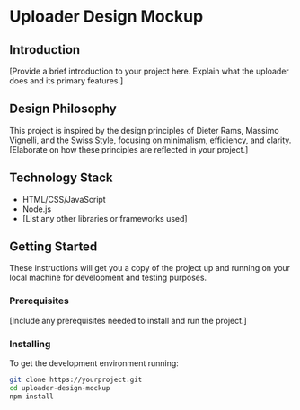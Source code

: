 # Uploader Design Mockup

## Introduction
[Provide a brief introduction to your project here. Explain what the uploader does and its primary features.]

## Design Philosophy
This project is inspired by the design principles of Dieter Rams, Massimo Vignelli, and the Swiss Style, focusing on minimalism, efficiency, and clarity. [Elaborate on how these principles are reflected in your project.]

## Technology Stack
- HTML/CSS/JavaScript
- Node.js
- [List any other libraries or frameworks used]

## Getting Started
These instructions will get you a copy of the project up and running on your local machine for development and testing purposes.

### Prerequisites
[Include any prerequisites needed to install and run the project.]

### Installing
To get the development environment running:

```bash
git clone https://yourproject.git
cd uploader-design-mockup
npm install
